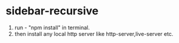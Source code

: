 # sidebar-recursive

1) run - "npm install" in terminal.
2) then install any local http server like http-server,live-server etc.
